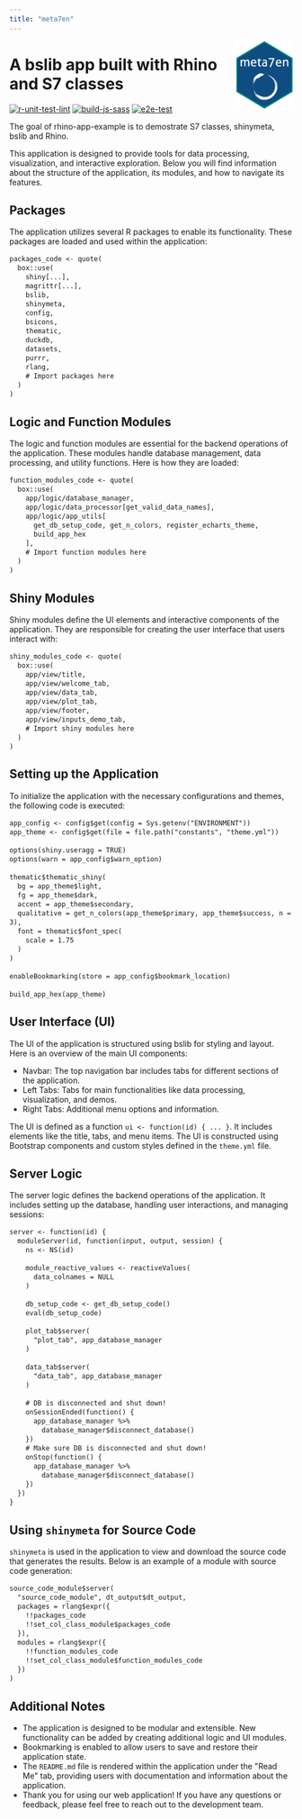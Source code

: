```yaml
---
title: "meta7en"
---
```


<img align="right" width="100" height="120" src="app/static/images/app_hex.png">

# A bslib app built with Rhino and S7 classes

<!-- badges: start -->
[![r-unit-test-lint](https://github.com/anirbanshaw24/meta7en/actions/workflows/r-unit-test-lint.yml/badge.svg)](https://github.com/anirbanshaw24/meta7en/actions/workflows/r-unit-test-lint.yml)
[![build-js-sass](https://github.com/anirbanshaw24/meta7en/actions/workflows/build-js-sass.yml/badge.svg)](https://github.com/anirbanshaw24/meta7en/actions/workflows/build-js-sass.yml)
[![e2e-test](https://github.com/anirbanshaw24/meta7en/actions/workflows/e2e-test.yml/badge.svg)](https://github.com/anirbanshaw24/meta7en/actions/workflows/e2e-test.yml)
<!-- badges: end -->

The goal of rhino-app-example is to demostrate S7 classes, shinymeta, bslib and Rhino.

This application is designed to provide tools for data processing, visualization, and interactive exploration. Below you will find information about the structure of the application, its modules, and how to navigate its features.

## Packages

The application utilizes several R packages to enable its functionality. These packages are loaded and used within the application:

```
packages_code <- quote(
  box::use(
    shiny[...],
    magrittr[...],
    bslib,
    shinymeta,
    config,
    bsicons,
    thematic,
    duckdb,
    datasets,
    purrr,
    rlang,
    # Import packages here
  )
)
```

## Logic and Function Modules

The logic and function modules are essential for the backend operations of the application. These modules handle database management, data processing, and utility functions. Here is how they are loaded:


```
function_modules_code <- quote(
  box::use(
    app/logic/database_manager,
    app/logic/data_processor[get_valid_data_names],
    app/logic/app_utils[
      get_db_setup_code, get_n_colors, register_echarts_theme,
      build_app_hex
    ],
    # Import function modules here
  )
)
```

## Shiny Modules

Shiny modules define the UI elements and interactive components of the application. They are responsible for creating the user interface that users interact with:

```
shiny_modules_code <- quote(
  box::use(
    app/view/title,
    app/view/welcome_tab,
    app/view/data_tab,
    app/view/plot_tab,
    app/view/footer,
    app/view/inputs_demo_tab,
    # Import shiny modules here
  )
)

```

## Setting up the Application

To initialize the application with the necessary configurations and themes, the following code is executed:

```
app_config <- config$get(config = Sys.getenv("ENVIRONMENT"))
app_theme <- config$get(file = file.path("constants", "theme.yml"))

options(shiny.useragg = TRUE)
options(warn = app_config$warn_option)

thematic$thematic_shiny(
  bg = app_theme$light,
  fg = app_theme$dark,
  accent = app_theme$secondary,
  qualitative = get_n_colors(app_theme$primary, app_theme$success, n = 3),
  font = thematic$font_spec(
    scale = 1.75
  )
)

enableBookmarking(store = app_config$bookmark_location)

build_app_hex(app_theme)
```

## User Interface (UI)

The UI of the application is structured using bslib for styling and layout. Here is an overview of the main UI components:

- Navbar: The top navigation bar includes tabs for different sections of the application.
- Left Tabs: Tabs for main functionalities like data processing, visualization, and demos.
- Right Tabs: Additional menu options and information.

The UI is defined as a function `ui <- function(id) { ... }`. It includes elements like the title, tabs, and menu items. The UI is constructed using Bootstrap components and custom styles defined in the `theme.yml` file.

## Server Logic

The server logic defines the backend operations of the application. It includes setting up the database, handling user interactions, and managing sessions:

```
server <- function(id) {
  moduleServer(id, function(input, output, session) {
    ns <- NS(id)

    module_reactive_values <- reactiveValues(
      data_colnames = NULL
    )

    db_setup_code <- get_db_setup_code()
    eval(db_setup_code)

    plot_tab$server(
      "plot_tab", app_database_manager
    )

    data_tab$server(
      "data_tab", app_database_manager
    )

    # DB is disconnected and shut down!
    onSessionEnded(function() {
      app_database_manager %>%
        database_manager$disconnect_database()
    })
    # Make sure DB is disconnected and shut down!
    onStop(function() {
      app_database_manager %>%
        database_manager$disconnect_database()
    })
  })
}
```

## Using `shinymeta` for Source Code

`shinymeta` is used in the application to view and download the source code that generates the results. Below is an example of a module with source code generation:

```
source_code_module$server(
  "source_code_module", dt_output$dt_output,
  packages = rlang$expr({
    !!packages_code
    !!set_col_class_module$packages_code
  }),
  modules = rlang$expr({
    !!function_modules_code
    !!set_col_class_module$function_modules_code
  })
)
```

## Additional Notes

- The application is designed to be modular and extensible. New functionality can be added by creating additional logic and UI modules.
- Bookmarking is enabled to allow users to save and restore their application state.
- The `README.md` file is rendered within the application under the "Read Me" tab, providing users with documentation and information about the application.
- Thank you for using our web application! If you have any questions or feedback, please feel free to reach out to the development team.








